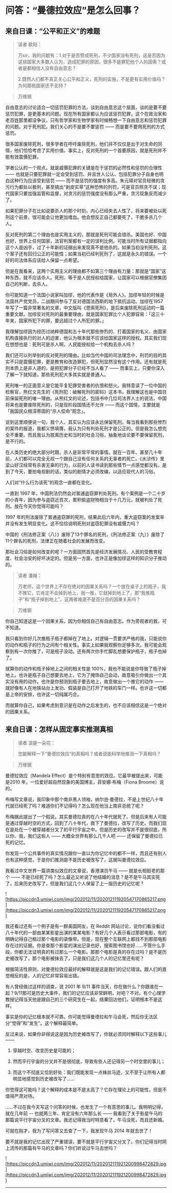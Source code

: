 # 问答：“曼德拉效应”是怎么回事？

## 来自日课：“公平和正义”的难题

> 读者 欧阳：
> 
> 万sir，我的问题有：1.对于是否赞成死刑，不少国家没有死刑，这是否因为这些国家大多数人认为，造成犯罪的原因，很多不是罪犯他个人的因素？或者是都相信人没有自由意志？
> 
> 2.既然人们都不真正关心公平和正义，死刑的实施，不是更有实用价值吗？为何那些国家还不支持？

> 万维钢

自由意志的讨论适合一切惩罚犯罪的方法，谈到自由意志这个层面，谈的是要不要惩罚犯罪，是更基本的问题。现在所有国家都认为应该惩罚犯罪，这个在政治家和老百姓那里都没争议，只有哲学家和生物学家有时候畅想一下自由意志和惩罚犯罪的问题。对于死刑犯，我们关心的不是要不要惩罚 —— 而是要不要用死刑的方式惩罚。

很多国家废除死刑，很多学者在呼吁废除死刑，他们并不仅仅是出于对生命的同情，他们恰恰考虑了实用价值。事实上，反对死刑的一个首要原因，就是死刑并不能有效震慑犯罪。

学者公认的一个观点，就是威慑犯罪的关键是在于惩罚的必然性和惩罚的合理性 —— 也就是只要犯罪就一定会受到惩罚、并且世人公认、包括犯罪分子自身也明白这种行为应该受到惩罚 —— 而不是惩罚的强度有多高。朱元璋对官员轻微的贪污行为都处以极刑，甚至搞出“剥皮实草”这种恐怖的刑罚，可是官员照贪不误；现代国家只要加强监管和监督，对贪污的惩罚强度没有那么严重，贪污现象反而减少了。

如果犯罪分子在比如说要杀人的那个时刻，内心已经失去人性了，将来要被处以死刑这个前景，很可能会让他更加嗜血。他会想反正自己都要死了，干脆多杀几个人。

反对死刑的第二个理由也是实用主义的，那就是死刑可能会错杀。美国也好、中国也好，世界上任何国家，法官判案都有一定的误判比例。可能当时所有证据都指向这个人是凶手，过了十年新的证据出来发现真不是他杀的。如果当初没判死刑，这个案子还有回归公正的可能性；如果当初已经判死刑了，这就是永久的错误。一个好的司法体系应该给人保留一点希望。

但是在我看来，这两个实用主义的理由都不如第三个理由有力量：那就是“国家”这种东西，就不应该杀人。死刑，等于是人民授权给国家，让国家可以根据官僚集团自己的判断，去杀人。

你可能知道一个法国小说家叫加缪，他的代表作是《局外人》。加缪年轻的时候是法国共产党党员，二战期间参与了反对德国法西斯的地下抵抗运动。加缪在1957 年写了一篇非常著名的文章，中文版叫《思索死刑》，是后来废除死刑运动的一篇重要文献。加缪反对死刑的最重要理由，就是国家犯罪比个人犯罪容易：「这三十年来，国家所犯下的罪，要远超过个人所犯的罪。」

我理解加缪因为经历过纳粹德国和五十年代那些惨烈的、打着国家的名义、由国家机构直接执行的对人的迫害，他认为根本就不应该给国家这样的授权。其实我们现在想想也是：死刑可是杀人啊，人民能授权给一个机构去杀人吗？

我们还可以列举别的反对死刑的理由。比如当代中国的司法理念中，刑罚的目的其实不只是震慑犯罪，更是教育和改造罪犯，但死刑显然没有这个作用。还有就是死刑本质上是非人道的，是把犯罪分子已经不当人看了 —— 而事实上，只要你深入了解一下就知道，那些死刑犯大多其实就是普通人。

死刑唯一的正面意义是它能平复犯罪受害者的仇恨和怒火。我特意读了一位中国的检察官，熊红文先生的《死刑犯：破解死刑的密码》这本书，我理解这也是中国目前保留死刑的唯一理由。从熊红文的论述，包括书中几位司法界人士的说法，中国将来也是要废除死刑的，只是现阶段国情还不允许 —— 而这个国情，主要就是「我国民众根深蒂固的“杀人偿命”观念」。

说到这里顺便说一句，我个人，其实认为应该永远保留死刑。每当我看到那些惨烈的案件的报道，我都义愤填膺，我认为只有判处死刑才是公正的。但是我怎么想完全不重要。而且我认为脱离历史和当时的社会习俗，抽象地谈论要不要保留死刑，是不行的。

在人类历史的绝大部分时期，杀人是非常平常的事情。就在一百年、甚至几十年前，人们都可以完全无视一个跟自己没有任何关系的无辜者的死亡。《水浒传》里梁山好汉经常有杀害无辜的行为，以前的人读书读到那些情节一点感觉都没有。是到了今天，要拍电视剧的话，类似的剧情才必须改编，以适应现代人的习俗。

人们对“什么行为该死”的观念一直都在变化。

一直到 1997 年，中国刑法仍然会对普通盗窃罪判处死刑。有个案例是一个二十岁的小青年，因为参与盗窃近百次，累积偷盗财物相当于十几万元，就被判处了死刑。放在今天你觉得可能吗？

1997 年的刑法废除了普通盗窃罪的死刑，结果此后六年内，重大盗窃案的发案率并没有发生明显变化。这不恰恰说明死刑对盗窃犯罪没有威慑力吗？

中国的《刑法修正案（八）》废除了13个罪名的死刑，《刑法修正案（九）》废除了11个罪名的死刑，法律正在随着社会的发展而改变。

那社会习俗是如何改变的呢？一方面固然首先是经济发展情况、人民的受教育程度、社会治安的好坏决定的。但是另一方面，也许正是像加缪这样的知识分子推动的。

> 读者 潘飚：
> 
> 万老师，这个世界上不存在绝对的因果关系吗？一个放在桌子上的瓶子，我不推它，它肯定不会掉到地上，我一推，它就掉到地上了，那“我推瓶子”和“瓶子掉到地上”，这两者难道不是百分百的因果关系吗？

> 万维钢

你自己知道这是一个因果关系，因为你相信自己有自由意志。作为旁观者的我，可不知道。

我只看到你好几次推瓶子瓶子都掉在了地上。对逻辑一贯要求严格的我，只能说你的动作和瓶子的行为之间有个相关性。事实上如果我观察你足够多次，我可能会观察到有一次你推了，可是瓶子没动。还有两次你手忙脚乱想要保护瓶子，瓶子也掉了。

就算你的动作和瓶子掉地上之间的相关性是 100%，我也不能说是你导致了瓶子掉地上。也许是瓶子自己想要去地上，它为了掩饰自己会动，故意吸引你做出一个其实没有用的动作。也许是你预测到瓶子要去地上，故意做出一个推它的动作 —— 就好像有人在地铁站台上发功、假装是自己打开了地铁的车门一样。也许这一切都是上帝的安排，也许这一切纯属巧合。

而就算你自己，如果考虑到意识是在动作之后发生的，也不应该相信这是一个绝对的因果关系。

## 来自日课：怎样从固定事实推测真相

> 读者 浪是一朵花：
> 
> 您能解释一下“曼德拉效应”的真相吗？或者说能科学地推测一下真相吗？

> 万维钢

曼德拉效应（Mandela Effect）是个特别有意思的效应。它最早被提出来，可能是2010 年，一位爱好超自然现象的美国博主，菲安娜·布梅（Fiona Broome）说的。

布梅写文章说，我印象中那个南非黑人领袖，纳尔逊·曼德拉，不是上世纪八十年代就已经死了吗？难道你们不记得吗？怎么现在他当上南非总统了呢？

布梅据此提出了一个假说。其实曼德拉真的在八十年代就死了。但是后来有人可能是通过穿越时空的方式，回到了八十年代，救下了曼德拉，改写了历史。而我们现在是处在一个被穿越者分叉了的平行宇宙之中。但是历史的改写并不是很彻底，所以你、我，我们这些人 —— 大概全世界有那么几千人吧 —— 还保留了曼德拉已死的记忆。

你发现一个公共事件的真实情况跟你一直以为你记忆中的都不一样，而且还有别人也有这种感觉，于是你们推测是不是历史被改写了，这就叫曼德拉效应。

我看过中文世界一篇讲类似效应的文章说，香港演员午马 —— 就是长相挺老的那个 —— 不是已经死了吗？怎么最近又听说了他结婚的消息？是不是午马其实死了，后来历史改写了，但是我们这几个人保留了上一版历史的记忆呢？

![https://piccdn3.umiwi.com/img/202012/11/202012111920547170865217.png](https://piccdn3.umiwi.com/img/202012/11/202012111920547170865217.png)

我还看过还有一个例子是有一群美国网友，在 Reddit 网站讨论，说你们看没看过八十年代的一部由某某影星出演的某某电影？有好几个人表示看过那部电影，有的明确记得自己租过那个电影的录像带。但是，现在整个互联网上都找不到那部电影存在过的证据。你是查那个影星的演出记录也好，搜索图书馆也好……不管什么手段，你都无法证明真的有过那么一个电影。那那个电影是真的存在过吗？是不是历史被改写了，那个电影被抹去了，只是我们这几个人的记忆里还有呢？

根据简洁性原则，对曼德拉效应最好的解释就是这是我们的记忆错误。跟人们的直觉相反的是，人的记忆非常容易出错。

有人曾经做过这样的调查，说 2001 年 9/11 事件当天，你在做什么？你跟谁在一起？9/11那可是历史大事件，我们的记忆应该非常鲜明，对吧？不对。有个心理学教授记得当天他是跟自己的三个研究生在一起，结果回访他们，证明根本不是这样。

事实是你的记忆根本就不可靠。你可能觉得曼德拉和午马会死，然后你无法区分“觉得”和“发生”。这个解释最简单。

反过来说，如果你非得说这是因为历史被改写了，你就必须同时解释以下这些事儿 ——

1. 穿越时空、改变历史是可能的；

2. 然而平行宇宙的分叉并不是很彻底，导致有些人还记得另一个时空里的事儿；

3. 而这个不彻底又恰到好处：我们既能发现一点蛛丝马迹，又不至于让所有人都明显地感觉到历史被改写了……

你觉得这可能吗？这个解释的成本是不是太高了？它存在理论上的可能性，但是不值得严肃对待。

……不过在我今天写这个问答的时候，也发生了一个有意思的事儿。我明明记得，就在几年前 -- 也就两三年、肯定没有六年那么长 —— 我看到了关于影星午马的那篇说平行宇宙分叉的文章。我还记得我当时特意看了，午马没死，而且还新婚。

可就在刚才，我为了写问答又去查了一下，我发现午马 2014 年就去世了！

要不就是我的记忆出现了严重错误，要不就是平行宇宙又分叉了。你们记得当时网上流传的那篇有午马的文章吗？你们听说过午马去世吗？

![https://piccdn3.umiwi.com/img/202012/11/202012111921200998472829.jpg](https://piccdn3.umiwi.com/img/202012/11/202012111921200998472829.jpg)

---

